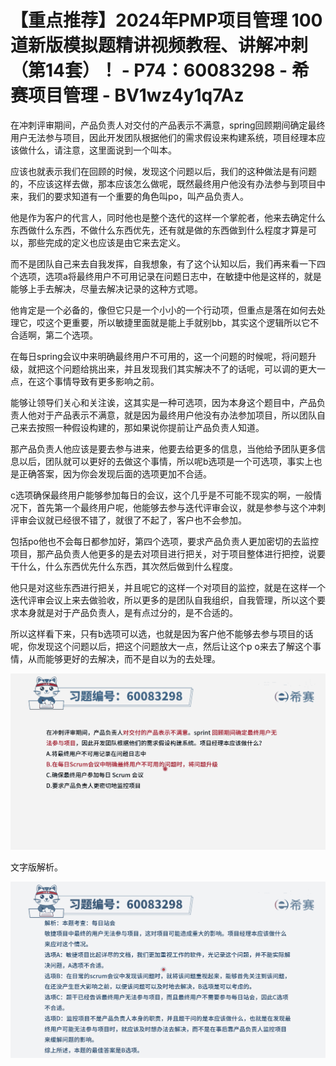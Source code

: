 # 【重点推荐】2024年PMP项目管理 100道新版模拟题精讲视频教程、讲解冲刺（第14套）！ - P74：60083298 - 希赛项目管理 - BV1wz4y1q7Az

在冲刺评审期间，产品负责人对交付的产品表示不满意，spring回顾期间确定最终用户无法参与项目，因此开发团队根据他们的需求假设来构建系统，项目经理本应该做什么，请注意，这里面说到一个叫本。

应该也就表示我们在回顾的时候，发现这个问题以后，我们的这种做法是有问题的，不应该这样去做，那本应该怎么做呢，既然最终用户他没有办法参与到项目中来，我们的要求知道有一个重要的角色叫po，叫产品负责人。

他是作为客户的代言人，同时他也是整个迭代的这样一个掌舵者，他来去确定什么东西做什么东西，不做什么东西优先，还有就是做的东西做到什么程度才算是可以，那些完成的定义也应该是由它来去定义。

而不是团队自己来去自我发挥，自我想象，有了这个认知以后，我们再来看一下四个选项，选项a将最终用户不可用记录在问题日志中，在敏捷中他是这样的，就是能够上手去解决，尽量去解决记录的这种方式嗯。

他肯定是一个必备的，像但它只是一个小小的一个行动项，但重点是落在如何去处理它，哎这个更重要，所以敏捷里面就是能上手就别bb，其实这个逻辑所以它不合适啊，第二个选项。

在每日spring会议中来明确最终用户不可用的，这一个问题的时候呢，将问题升级，就把这个问题给挑出来，并且发现我们其实解决不了的话呢，可以调的更大一点，在这个事情导致有更多影响之前。

能够让领导们关心和关注诶，这其实是一种可选项，因为本身这个题目中，产品负责人他对于产品表示不满意，就是因为最终用户他没有办法参加项目，所以团队自己来去按照一种假设构建的，那如果说你提前让产品负责人知道。

那产品负责人他应该是要去参与进来，他要去给更多的信息，当他给予团队更多信息以后，团队就可以更好的去做这个事情，所以呢b选项是一个可选项，事实上也是正确答案，因为你会发现后面的选项更加不合适。

c选项确保最终用户能够参加每日的会议，这个几乎是不可能不现实的啊，一般情况下，首先第一个最终用户呢，他能够去参与迭代评审会议，就是参参与这个冲刺评审会议就已经很不错了，就很了不起了，客户也不会参加。

包括po他也不会每日都参加好，第四个选项，要求产品负责人更加密切的去监控项目，那产品负责人他更多的是去对项目进行把关，对于项目整体进行把控，说要干什么，什么东西优先什么东西，其次然后做到什么程度。

他只是对这些东西进行把关，并且呢它的这样一个对项目的监控，就是在这样一个迭代评审会议上来去做验收，所以更多的是团队自我组织，自我管理，所以这个要求本身就是对于产品负责人，是有点过分的，是不合适的。

所以这样看下来，只有b选项可以选，也就是因为客户他不能够去参与项目的话呢，你发现这个问题以后，把这个问题放大一点，然后让这个p o来去了解这个事情，从而能够更好的去解决，而不是自以为的去处理。



![](img/39bc9110321f9eeb8f0921cb7ddc5fd4_1.png)

文字版解析。

![](img/39bc9110321f9eeb8f0921cb7ddc5fd4_3.png)